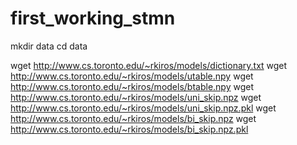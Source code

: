 # first_working_stmn

  mkdir data
  cd data

  wget http://www.cs.toronto.edu/~rkiros/models/dictionary.txt
  wget http://www.cs.toronto.edu/~rkiros/models/utable.npy
  wget http://www.cs.toronto.edu/~rkiros/models/btable.npy
  wget http://www.cs.toronto.edu/~rkiros/models/uni_skip.npz
  wget http://www.cs.toronto.edu/~rkiros/models/uni_skip.npz.pkl
  wget http://www.cs.toronto.edu/~rkiros/models/bi_skip.npz
  wget http://www.cs.toronto.edu/~rkiros/models/bi_skip.npz.pkl
